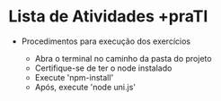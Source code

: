 # Lista de Atividades +praTI

* Procedimentos para execução dos exercícios 

  - Abra o terminal no caminho da pasta do projeto
  - Certifique-se de ter o node instalado
  - Execute 'npm-install'
  - Após, execute 'node uni.js'
